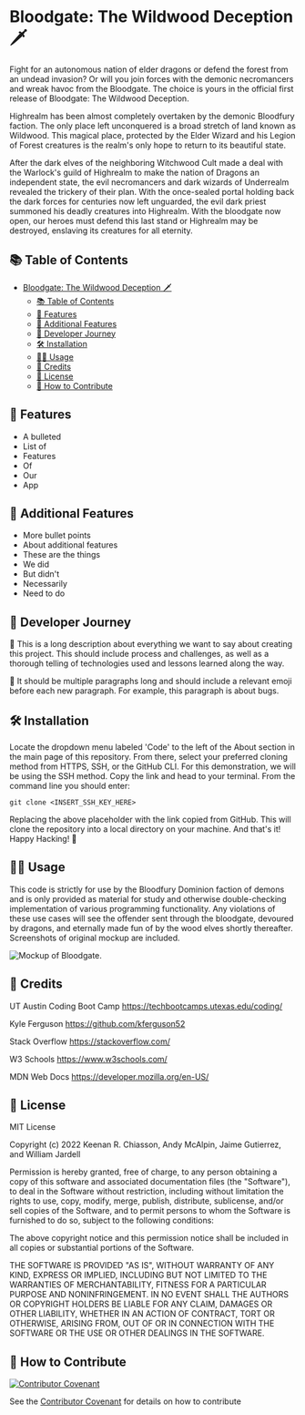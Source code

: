 # Bloodgate: The Wildwood Deception 🗡️

Fight for an autonomous nation of elder dragons or defend the forest from an undead invasion? Or will you join forces with the demonic necromancers and wreak havoc from the Bloodgate. The choice is yours in the official first release of Bloodgate: The Wildwood Deception.

Highrealm has been almost completely overtaken by the demonic Bloodfury faction. The only place left unconquered is a broad stretch of land known as Wildwood. This magical place, protected by the Elder Wizard and his Legion of Forest creatures is the realm's only hope to return to its beautiful state.

After the dark elves of the neighboring Witchwood Cult made a deal with the Warlock's guild of Highrealm to make the nation of Dragons an independent state, the evil necromancers and dark wizards of Underrealm revealed the trickery of their plan. With the once-sealed portal holding back the dark forces for centuries now left unguarded, the evil dark priest summoned his deadly creatures into Highrealm. With the bloodgate now open, our heroes must defend this last stand or Highrealm may be destroyed, enslaving its creatures for all eternity.

## 📚 Table of Contents
- [Bloodgate: The Wildwood Deception 🗡️](#bloodgate-the-wildwood-deception-️)
  - [📚 Table of Contents](#-table-of-contents)
  - [🧾 Features](#-features)
  - [💯 Additional Features](#-additional-features)
  - [📖 Developer Journey](#-developer-journey)
  - [🛠️ Installation](#️-installation)
  - [👨‍🏫 Usage](#-usage)
  - [🥂 Credits](#-credits)
  - [📇 License](#-license)
  - [👋 How to Contribute](#-how-to-contribute)

## 🧾 Features
- A bulleted
- List of
- Features
- Of
- Our
- App

## 💯 Additional Features
- More bullet points
- About additional features
- These are the things
- We did
- But didn't
- Necessarily
- Need to do

## 📖 Developer Journey

📓 This is a long description about everything we want to say about creating this project. This should include process and challenges, as well as a thorough telling of technologies used and lessons learned along the way.

🦟 It should be multiple paragraphs long and should include a relevant emoji before each new paragraph. For example, this paragraph is about bugs.

## 🛠️ Installation
Locate the dropdown menu labeled 'Code' to the left of the About section in the main page of this repository. From there, select your preferred cloning method from HTTPS, SSH, or the GitHub CLI. For this demonstration, we will be using the SSH method. Copy the link and head to your terminal. From the command line you should enter:

    git clone <INSERT_SSH_KEY_HERE>

Replacing the above placeholder with the link copied from GitHub. This will clone the repository into a local directory on your machine. And that's it! Happy Hacking! 🚀

## 👨‍🏫 Usage
This code is strictly for use by the Bloodfury Dominion faction of demons and is only provided as material for study and otherwise double-checking implementation of various programming functionality. Any violations of these use cases will see the offender sent through the bloodgate, devoured by dragons, and eternally made fun of by the wood elves shortly thereafter. Screenshots of original mockup are included.

   ![Mockup of Bloodgate.](./assets/images/mockup.gif)

## 🥂 Credits
UT Austin Coding Boot Camp https://techbootcamps.utexas.edu/coding/

Kyle Ferguson https://github.com/kferguson52

Stack Overflow https://stackoverflow.com/

W3 Schools https://www.w3schools.com/

MDN Web Docs https://developer.mozilla.org/en-US/


## 📇 License
MIT License

Copyright (c) 2022 Keenan R. Chiasson, Andy McAlpin, Jaime Gutierrez, and William Jardell

Permission is hereby granted, free of charge, to any person obtaining a copy
of this software and associated documentation files (the "Software"), to deal
in the Software without restriction, including without limitation the rights
to use, copy, modify, merge, publish, distribute, sublicense, and/or sell
copies of the Software, and to permit persons to whom the Software is
furnished to do so, subject to the following conditions:

The above copyright notice and this permission notice shall be included in all
copies or substantial portions of the Software.

THE SOFTWARE IS PROVIDED "AS IS", WITHOUT WARRANTY OF ANY KIND, EXPRESS OR
IMPLIED, INCLUDING BUT NOT LIMITED TO THE WARRANTIES OF MERCHANTABILITY,
FITNESS FOR A PARTICULAR PURPOSE AND NONINFRINGEMENT. IN NO EVENT SHALL THE
AUTHORS OR COPYRIGHT HOLDERS BE LIABLE FOR ANY CLAIM, DAMAGES OR OTHER
LIABILITY, WHETHER IN AN ACTION OF CONTRACT, TORT OR OTHERWISE, ARISING FROM,
OUT OF OR IN CONNECTION WITH THE SOFTWARE OR THE USE OR OTHER DEALINGS IN THE
SOFTWARE.

## 👋 How to Contribute
[![Contributor Covenant](https://img.shields.io/badge/Contributor%20Covenant-2.1-4baaaa.svg)](code_of_conduct.md)

See the [Contributor Covenant](https://www.contributor-covenant.org/) for details on how to contribute
